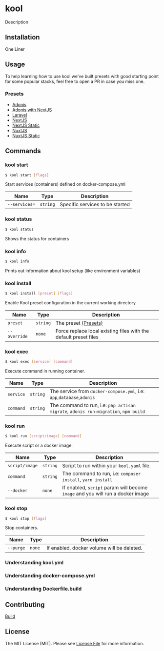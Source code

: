 # kool

Description

## Installation

One Liner

## Usage

To help learning how to use kool we've built presets with good starting point for some popular stacks, feel free to open a PR in case you miss one.

### Presets

- [Adonis](docs/presets/adonis.md)
- [Adonis with NextJS](docs/presets/adonis-nextjs.md)
- [Laravel](docs/presets/laravel.md)
- [NextJS](docs/presets/nextjs.md)
- [NextJS Static](docs/presets/nextjs-static.md)
- [NuxtJS](docs/presets/nuxtjs.md)
- [NuxtJS Static](docs/presets/nuxtjs-static.md)

## Commands

### kool start

```bash
$ kool start [flags]
```

Start services (containers) defined on docker-compose.yml

| Name | Type | Description |
| ---- | ---- | ----------- |
| `--services=` | `string` | Specific services to be started |

### kool status

```bash
$ kool status
```

Shows the status for containers

### kool info

```bash
$ kool info
```

Prints out information about kool setup (like environment variables)

### kool install

```bash
$ kool install [preset] [flags]
```

Enable Kool preset configuration in the current working directory

| Name | Type | Description |
| ---- | ---- | ----------- |
| `preset` | `string` | The preset [(Presets)](#presets) |
| `--override` | `none` | Force replace local existing files with the default preset files |

### kool exec

```bash
$ kool exec [service] [command]
```

Execute command in running container.

| Name | Type | Description |
| ---- | ---- | ----------- |
| `service` | `string` | The service from `docker-compose.yml`, i.e: `app`,`database`,`adonis` |
| `command` | `string` | The command to run, i.e: `php artisan migrate`, `adonis run:migration`, `npm build` |

### kool run

```bash
$ kool run [script/image] [command]
```

Execute script or a docker image.

| Name | Type | Description |
| ---- | ---- | ----------- |
| `script/image` | `string` | Script to run within your `kool.yaml` file.|
| `command` | `string` | The command to run, i.e: `composer install`, `yarn install` |
| `--docker` | `none` | If enabled, `script` param will become `image` and you will run a docker image |

### kool stop

```bash
$ kool stop [flags]
```

Stop containers.

| Name | Type | Description |
| ---- | ---- | ----------- |
| `--purge` | `none` | If enabled, docker volume will be deleted. |

### Understanding kool.yml

### Understanding docker-compose.yml

### Understanding Dockerfile.build

## Contributing

[Build](docs/BUILD.md)

## License

The MIT License (MIT). Please see [License File](LICENSE.md) for more information.
